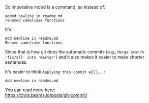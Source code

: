 So imperative mood is a command, so instead of:
```
added newline in readme.md
renamed camelcase functions
```
It's:
```
Add newline in readme.md
Rename camelcase functions
```
Since that is how git does the automatic commits (e.g., `Merge branch 'fix/all' into 'master'`) and it also makes it easier to make shorter sentences.

It's easier to think `Applying this commit will...`:
```
Add newline in readme.md
```
You can read more here:  
https://chris.beams.io/posts/git-commit/
